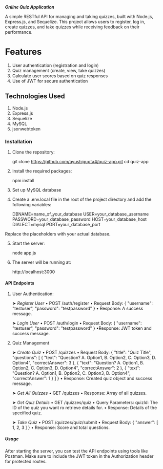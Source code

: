 ***Online Quiz Application***

A simple RESTful API for managing and taking quizzes, built with Node.js, Express.js, and Sequelize. This project allows users to register, log in, create quizzes, and take quizzes while receiving feedback on their performance.

# Features
1. User authentication (registration and login)
2. Quiz management (create, view, take quizzes)
3. Calculate user scores based on quiz responses
4. Use of JWT for secure authentication

## Technologies Used
1. Node.js
2. Express.js
3. Sequelize
4. MySQL
5. jsonwebtoken

### Installation

1. Clone the repository:

    git clone https://github.com/ayushigupta4/quiz-app.git
    cd quiz-app

2. Install the required packages:

    npm install

3. Set up MySQL database

4. Create a .env.local file in the root of the project directory and add the following variables: 

    DBNAME=name_of_your_database
    USER=your_database_username
    PASSWORD=your_database_password
    HOST=your_database_host
    DIALECT=mysql
    PORT=your_database_port

Replace the placeholders with your actual database.

5. Start the server:

    node app.js

6. The server will be running at: 

    http://localhost:3000

#### API Endpoints

1. User Authentication: 
    
    ➤ *Register User*
        • POST /auth/register
        • Request Body: 
            {
                "username": "testuser",
                "password": "testpassword"
            }
        • Response: A success message.

    ➤ *Login User*
        • POST /auth/login
        • Request Body:
            {
                "username": "testuser",
                "password": "testpassword"
            }
        •Response: JWT token and success message.
    
2. Quiz Management

    ➤ *Create Quiz*
        • POST /quizzes
        • Request Body: 
            {
                "title": "Quiz Title",
                "questions": [
                    {
                        "text": "Question? A. Option1, B. Option2, C. Option3, D. Option4",
                        "correctAnswer": 3
                    },
                    {
                        "text": "Question? A. Option1, B. Option2, C. Option3, D. Option4",
                        "correctAnswer": 2
                    },
                    {
                        "text": "Question? A. Option1, B. Option2, C. Option3, D. Option4",
                        "correctAnswer": 1
                    }
                ]
            }
        • Response: Created quiz object and success message.

    ➤ *Get All Quizzes*
        • GET /quizzes
        • Response: Array of all quizzes.

    ➤ *Get Quiz Details*
        • GET /quizzes/quiz
        • Query Parameters:
            quizId: The ID of the quiz you want ro retrieve details for. 
        • Response: Details of the specified quiz.

    ➤ *Take Quiz*
        • POST /quizzes/quiz/submit
        • Request Body:
            {
                "answer": [
                    1,
                    2,
                    3
                ]
            }
        • Response: Score and total questions.


##### Usage
After starting the server, you can test the API endpoints using tools like Postman. Make sure to include the JWT token in the Authorization header for protected routes.